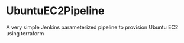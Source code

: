 # UbuntuEC2Pipeline

A very simple Jenkins parameterized pipeline to provision Ubuntu EC2 using terraform

























